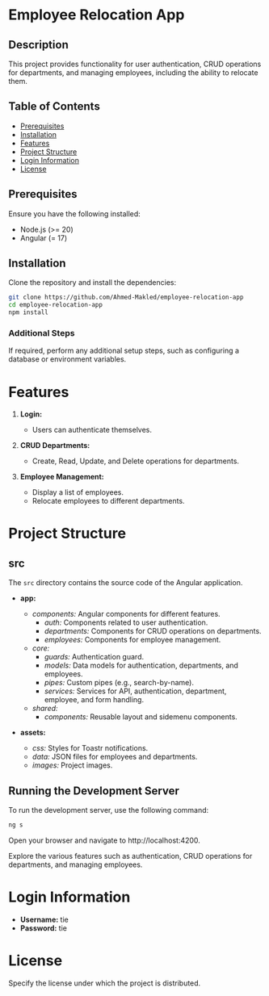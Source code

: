 

# Employee Relocation App

## Description

This project provides functionality for user authentication, CRUD operations for departments, and managing employees, including the ability to relocate them.

## Table of Contents

- [Prerequisites](#prerequisites)
- [Installation](#installation)
- [Features](#features)
- [Project Structure](#project-structure)
- [Login Information](#login-information)
- [License](#license)

## Prerequisites

Ensure you have the following installed:

- Node.js (>= 20)
- Angular (= 17)

## Installation

Clone the repository and install the dependencies:

```bash
git clone https://github.com/Ahmed-Makled/employee-relocation-app
cd employee-relocation-app
npm install
```

### Additional Steps

If required, perform any additional setup steps, such as configuring a database or environment variables.

# Features

1. **Login:**
   - Users can authenticate themselves.

2. **CRUD Departments:**
   - Create, Read, Update, and Delete operations for departments.

3. **Employee Management:**
   - Display a list of employees.
   - Relocate employees to different departments.

# Project Structure

## src

The `src` directory contains the source code of the Angular application.

- **app:**
  - *components:* Angular components for different features.
    - *auth:* Components related to user authentication.
    - *departments:* Components for CRUD operations on departments.
    - *employees:* Components for employee management.
  - *core:*
    - *guards:* Authentication guard.
    - *models:* Data models for authentication, departments, and employees.
    - *pipes:* Custom pipes (e.g., search-by-name).
    - *services:* Services for API, authentication, department, employee, and form handling.
  - *shared:*
    - *components:* Reusable layout and sidemenu components.

- **assets:**
  - *css:* Styles for Toastr notifications.
  - *data:* JSON files for employees and departments.
  - *images:* Project images.

## Running the Development Server

To run the development server, use the following command:

```bash
ng s
```

Open your browser and navigate to http://localhost:4200.

Explore the various features such as authentication, CRUD operations for departments, and managing employees.

# Login Information


- **Username:** tie
- **Password:** tie

# License

Specify the license under which the project is distributed.

